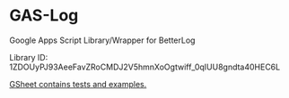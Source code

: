 # GAS-Log
Google Apps Script Library/Wrapper for BetterLog

Library ID: 1ZDOUyPJ93AeeFavZRoCMDJ2V5hmnXoOgtwiff_0qIUU8gndta40HEC6L

[GSheet contains tests and examples.](https://docs.google.com/spreadsheets/d/1DuMSSrzc0lfxEKFgT7EX7A7Sf41eAxlJf6CJ5mNddQU/edit?usp=sharing)
